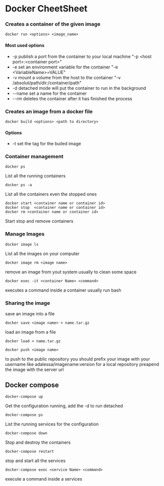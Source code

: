# Docker CheetSheet

### Creates a container of the given image
```
docker run <options> <image_name>
```
#### Most used options
- -p publish a port from the container to your local machine "-p \<host port\>:\<container port\>"
- -e set an environment variable for the container "-e \<VariableName\>=VALUE"
- -v mount a volume from the host to the container "-v /absolut/path/dir:/container/path"
- -d detached mode will put the container to run in the background
- --name set a name for the container
- --rm deletes the container after it has finished the process

### Creates an image from a docker file
```
docker build <options> <path to directory>
```
#### Options
- -t set the tag for the builed image

### Container management
```
docker ps
```
List all the running containers
```
docker ps -a
```
List all the containers even the stopped ones
```
docker start <container name or container id>
docker stop  <container name or container id>
docker rm <container name or container id>
```
Start stop and remove containers

### Manage Images
```
docker image ls
```
List all the images on your computer
```
docker image rm <image name>
```
remove an image from yout system usually to clean some space
```
docker exec -it <container Name> <command>
```
executes a command inside a container usually run bash

### Sharing the image

save an image into a file
```
docker save <image name> > name.tar.gz
```
load an image from a file
```
docker load < name.tar.gz
```
```
docker push <image name>
```
to push to the public repository you should prefix your image with your username like adalessa/imagename:version
for a local repository preapend the image with the server url


## Docker compose

```
docker-compose up
```
Get the configuration running, add the -d to run detached
```
docker-compose ps
```
List the running services for the configuration
```
docker-compose down
```
Stop and destroy the containers
```
docker-compose restart
```
stop and start all the services
```
docker-compose exec <service Name> <command>
```
execute a command inside a services
